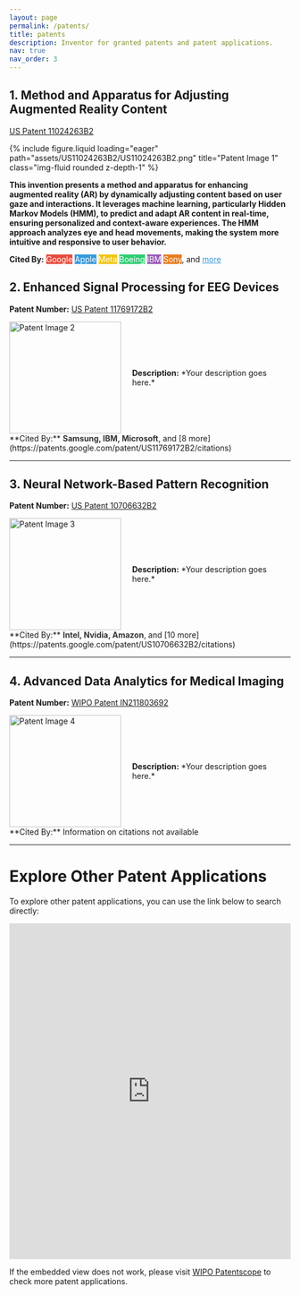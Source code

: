 ```yaml
---
layout: page
permalink: /patents/
title: patents
description: Inventor for granted patents and patent applications.
nav: true
nav_order: 3
---
```


<!-- _pages/patents.md -->

## 1. Method and Apparatus for Adjusting Augmented Reality Content
[US Patent 11024263B2](https://patents.google.com/patent/US11024263B2)  
<div class="row">
    <div class="col-sm mt-3 mt-md-0">
        {% include figure.liquid loading="eager" path="assets/US11024263B2/US11024263B2.png" title="Patent Image 1" class="img-fluid rounded z-depth-1" %}
    </div>
    <div class="col-sm mt-3 mt-md-0">
        <p><strong>This invention presents a method and apparatus for enhancing augmented reality (AR) by dynamically adjusting content based on user gaze and interactions. It leverages machine learning, particularly Hidden Markov Models (HMM), to predict and adapt AR content in real-time, ensuring personalized and context-aware experiences. The HMM approach analyzes eye and head movements, making the system more intuitive and responsive to user behavior.</strong></p>
        <p><strong>Cited By:</strong> 
            <span class="badge" style="background-color: #e74c3c; color: white;">Google</span>
            <span class="badge" style="background-color: #3498db; color: white;">Apple</span>
            <span class="badge" style="background-color: #f1c40f; color: white;">Meta</span>
            <span class="badge" style="background-color: #2ecc71; color: white;">Boeing</span>
            <span class="badge" style="background-color: #9b59b6; color: white;">IBM</span>
            <span class="badge" style="background-color: #e67e22; color: white;">Sony</span>, 
            and <a href="https://patents.google.com/patent/US11024263B2/citedby" style="color: #3498db;">more</a>
        </p>
    </div>
</div>


## 2. Enhanced Signal Processing for EEG Devices
**Patent Number:** [US Patent 11769172B2](https://patents.google.com/patent/US11769172B2)  
<div style="display: flex; align-items: center;">
    <img src="path/to/image2.png" alt="Patent Image 2" style="width: 200px; margin-right: 20px;">
    <p><strong>Description:</strong> *Your description goes here.*</p>
</div>
**Cited By:** <span style="font-weight: bold; color: #333;">Samsung, IBM, Microsoft</span>, and [8 more](https://patents.google.com/patent/US11769172B2/citations)

---

## 3. Neural Network-Based Pattern Recognition
**Patent Number:** [US Patent 10706632B2](https://patents.google.com/patent/US10706632B2)  
<div style="display: flex; align-items: center;">
    <img src="path/to/image3.png" alt="Patent Image 3" style="width: 200px; margin-right: 20px;">
    <p><strong>Description:</strong> *Your description goes here.*</p>
</div>
**Cited By:** <span style="font-weight: bold; color: #333;">Intel, Nvidia, Amazon</span>, and [10 more](https://patents.google.com/patent/US10706632B2/citations)

---

## 4. Advanced Data Analytics for Medical Imaging
**Patent Number:** [WIPO Patent IN211803692](https://patentscope.wipo.int/search/en/detail.jsf?docId=IN211803692&_cid=P12-M23BCC-31052-1)  
<div style="display: flex; align-items: center;">
    <img src="path/to/image4.png" alt="Patent Image 4" style="width: 200px; margin-right: 20px;">
    <p><strong>Description:</strong> *Your description goes here.*</p>
</div>
**Cited By:** Information on citations not available

---

# Explore Other Patent Applications
To explore other patent applications, you can use the link below to search directly:

<iframe src="https://patentscope.wipo.int/search/en/search.jsf" style="width: 100%; height: 600px; border: none;"></iframe>

If the embedded view does not work, please visit [WIPO Patentscope](https://patentscope.wipo.int/search/en/search.jsf) to check more patent applications.
